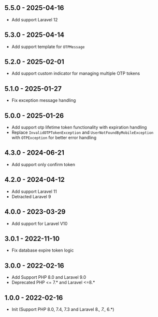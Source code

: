 ## 5.5.0 - 2025-04-16
 - Add support Laravel 12

## 5.3.0 - 2025-04-14
 - Add support template for `OTPMessage`

## 5.2.0 - 2025-02-01
 - Add support custom indicator for managing multiple OTP tokens

## 5.1.0 - 2025-01-27
 - Fix exception message handling

## 5.0.0 - 2025-01-26
 - Add support otp lifetime token functionality with expiration handling
 - Replace `InvalidOTPTokenException` and `UserNotFoundByMobileException` with `OTPException` for better error handling
 
## 4.3.0 - 2024-06-21
 - Add support only confirm token

## 4.2.0 - 2024-04-12
 - Add support Laravel 11
 - Detracted Laravel 9

## 4.0.0 - 2023-03-29
 - Add support for Laravel V10
 
## 3.0.1 - 2022-11-10
 - Fix database expire token logic
 
## 3.0.0 - 2022-02-16
- Add Support PHP 8.0 and Laravel 9.0
- Deprecated PHP <= 7.* and Laravel <=8.*

## 1.0.0 - 2022-02-16
- Init (Support PHP 8.0, 7.4, 7.3 and Laravel 8.*, 7.*, 6.*)
